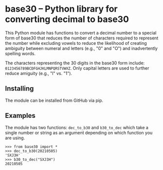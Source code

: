 # base30 – Python library for converting decimal to base30

This Python module has functions to convert a decimal number to a special form of base30 that reduces the number of characters required to represent the number while excluding vowels to reduce the likelihood of creating ambiguity between numeral and letters (e.g., "0" and "O") and inadvertently spelling words.

The characters representing the 30 digits in the base30 form include: `0123456789BCDFGHJKLMNPQRSTVWXZ`. Only capital letters are used to further reduce amiguity (e.g., "l" vs. "1").

## Installing

The module can be installed from GitHub via pip.

## Examples

The module has two functions: `dec_to_b30` and `b30_to_dec` which take a single number or string as an argument depending on which function you are using.

```
>>> from base30 import *
>>> dec_to_b30(20210505)
'SXJ3H'
>>> b30_to_dec("SXJ3H")
20210505
```
